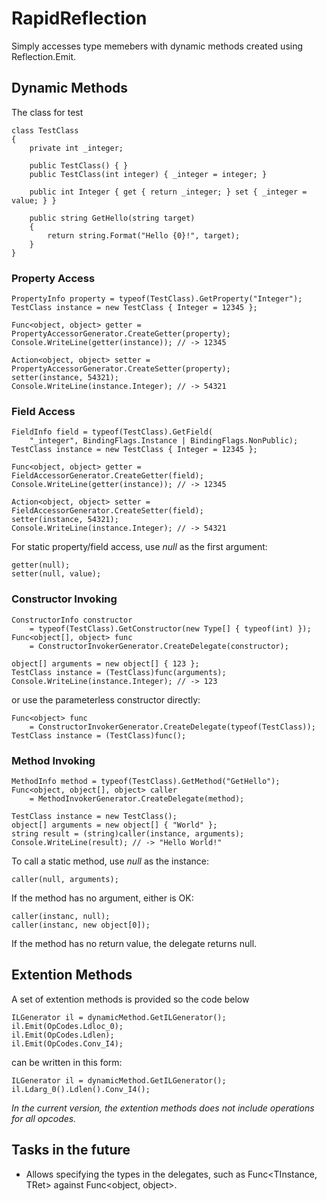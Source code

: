 # RapidReflection

Simply accesses type memebers with dynamic methods created using Reflection.Emit.

## Dynamic Methods
The class for test

    class TestClass
    {
        private int _integer;

        public TestClass() { }
        public TestClass(int integer) { _integer = integer; }

        public int Integer { get { return _integer; } set { _integer = value; } }

        public string GetHello(string target)
        {
            return string.Format("Hello {0}!", target); 
        }
    }


### Property Access

    PropertyInfo property = typeof(TestClass).GetProperty("Integer");
    TestClass instance = new TestClass { Integer = 12345 };

    Func<object, object> getter = PropertyAccessorGenerator.CreateGetter(property);
    Console.WriteLine(getter(instance)); // -> 12345

    Action<object, object> setter = PropertyAccessorGenerator.CreateSetter(property);
    setter(instance, 54321);
    Console.WriteLine(instance.Integer); // -> 54321


### Field Access

    FieldInfo field = typeof(TestClass).GetField(
        "_integer", BindingFlags.Instance | BindingFlags.NonPublic);
    TestClass instance = new TestClass { Integer = 12345 };

    Func<object, object> getter = FieldAccessorGenerator.CreateGetter(field);
    Console.WriteLine(getter(instance)); // -> 12345

    Action<object, object> setter = FieldAccessorGenerator.CreateSetter(field);
    setter(instance, 54321);
    Console.WriteLine(instance.Integer); // -> 54321

For static property/field access, use *null* as the first argument:

	getter(null);
	setter(null, value);


### Constructor Invoking

    ConstructorInfo constructor
        = typeof(TestClass).GetConstructor(new Type[] { typeof(int) });
    Func<object[], object> func
        = ConstructorInvokerGenerator.CreateDelegate(constructor);

    object[] arguments = new object[] { 123 };
    TestClass instance = (TestClass)func(arguments);
    Console.WriteLine(instance.Integer); // -> 123

or use the parameterless constructor directly:

    Func<object> func 
		= ConstructorInvokerGenerator.CreateDelegate(typeof(TestClass));
    TestClass instance = (TestClass)func();


### Method Invoking

    MethodInfo method = typeof(TestClass).GetMethod("GetHello");
    Func<object, object[], object> caller
        = MethodInvokerGenerator.CreateDelegate(method);

    TestClass instance = new TestClass();
    object[] arguments = new object[] { "World" };
    string result = (string)caller(instance, arguments);
    Console.WriteLine(result); // -> "Hello World!"

To call a static method, use *null* as the instance:

    caller(null, arguments);


If the method has no argument, either is OK:

    caller(instanc, null);
    caller(instanc, new object[0]);

If the method has no return value, the delegate returns null.

## Extention Methods
A set of extention methods is provided so the code below

    ILGenerator il = dynamicMethod.GetILGenerator();
    il.Emit(OpCodes.Ldloc_0);
    il.Emit(OpCodes.Ldlen);
    il.Emit(OpCodes.Conv_I4);

can be written in this form:

    ILGenerator il = dynamicMethod.GetILGenerator();
    il.Ldarg_0().Ldlen().Conv_I4();

*In the current version, the extention methods does not include operations for all opcodes.*

## Tasks in the future
- Allows specifying the types in the delegates, such as Func&lt;TInstance, TRet&gt; against Func&lt;object, object&gt;.